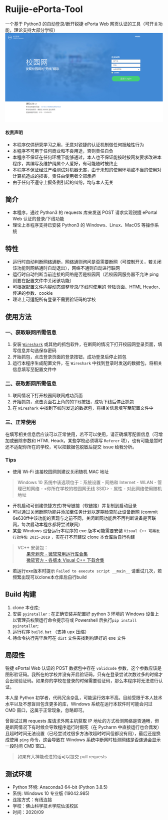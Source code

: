 # Ruijie-ePorta-Tool
一个基于 Python3 的自动登录/断开锐捷 ePorta Web 网页认证的工具（可开关功能，理论支持大部分学校）
![锐捷 ePorta Web 网页认证界面（webp图片无法打开请切换浏览器）](./header.png)

#### 权责声明
- 本程序仅供研究学习之用，无意对锐捷的认证机制做任何抵触性行为
- 本程序不可用于任何商业和不良用途，否则责任自负
- 本程序不保证在任何环境下能够通过，本人也不保证能按时按网友要求改进本程序，其编写及维护纯属个人爱好，有可能随时被终止
- 本程序不保证经过严格测试对机器无害，由于未知的使用环境或不当的使用对计算机造成的损害，责任由使用者全部承担
- 由于任何不遵守上叙条例引起的纠纷，均与本人无关

## 简介
- 本程序，通过 Python3 的 requests 库来发送 POST 请求实现锐捷 ePortal Web 认证的登录/下线功能
- 理论上本程序支持已安装 Python3 的 Windows、Linux、MacOS 等操作系统

## 特性
- 运行时自动判断网络通断，网络通则询问是否需要断网（可控制开关，若关闭该功能则网络通时自动退出），网络不通则自动进行联网
- 运行时自动判断当前连接的网络是否是校园网（若校园网服务器不允许 ping 则要在配置文件中关闭该功能）
- 可根据配置文件内容动态调整登录/下线时使用的 登陆页面、HTML Header、传递的参数、cookie
- 理论上可适配所有登录不需要验证码的学校

## 使用方法
### 一、获取联网所需信息
1. 安装 [`Wireshark`](https://www.wireshark.org/download.html) 或其他的抓包软件，在断网的情况下打开校园网登录页面，填写信息并勾选保存密码
2. 开始抓包，点击登录页面的登录按钮，成功登录后停止抓包
3. 运行本程序生成配置文件，在 `Wireshark` 中找到登录时发送的数据包，将相关信息填写至配置文件中

### 二、获取断网所需信息
1. 联网情况下打开校园网联网成功页面
2. 开始抓包，点击页面右上角的的`下线`按钮，成功下线后停止抓包
3. 在 `Wireshark` 中找到下线时发送的数据包，将相关信息填写至配置文件中

### 三、正常使用
在填写相关信息后应该可以正常使用，若不可以使用，请正确填写配置信息（可增加或删除参数和 HTML Headr。某些学校必须填写 `Referer` 项），也有可能是暂时还不适配你所在的学校，可以把数据包脱敏后提交 issue 给我分析。

### Tips
- 使用 Wi-Fi 连接校园网则建议关闭随机 MAC 地址
> Windows 10 系统中该选项位于：系统设置 - 网络和 Internet - WLAN - 管理已知网络 - <你所在学校的校园网无线 SSID> - 属性 - 对此网络使用随机地址
- 开机启动可创建快捷方式/符号链接（软链接）并复制到启动目录
- 可以通过关闭断网功能并添加至任务计划以定期检查防止设备断网 (commit 6e630ff中该功能的表现与之前不同，关闭断网功能后不再判断设备是否联网，每次启动本程序都将尝试联网)
- 某些 Windows 设备运行本程序的 exe 版本可能需要安装 `Visual C++ 可再发行软件包 2015-2019` ，实在打不开建议 clone 本仓库后自行构建
> VC++ 安装包：  
> &emsp;&emsp;[果壳剥壳 - 微软常用运行库合集](https://www.ghpym.com/yxkhj.html)  
> &emsp;&emsp;[微软官方 - 各版本 Visual C++ 下载合集](https://support.microsoft.com/zh-cn/help/2977003/the-latest-supported-visual-c-downloads)
- 若运行exe版本时提示 `Failed to execute script __main__` 请重试几次，若频繁出现可以clone本仓库后自行build

## Build 构建
1. clone 本仓库;
2. 安装 `pyinstaller` : 在正确安装并配置好 python 3 环境的 Windows 设备上以管理员权限运行命令提示符或 Powershell 后执行`pip install pyinstaller`;
3. 运行程序 `build.bat` （支持 upx 压缩） 
4. 待命令执行完毕后可在 `dist` 文件夹找到构建好的 exe 文件

## 局限性
锐捷 ePortal Web 认证的 POST 数据包中存在 `validcode` 参数，这个参数应该是图形验证码。我所在的学校并没有开启验证码，只有在登录尝试次数过多的时候才会出现验证码。如果你的学校在登录的时候需要验证码，那么本程序将无法进行认证。

本人是 Python 初学者，代码冗余杂乱，可能运行效率不高。目前受限于本人技术水平以及不想盲目包含更多的库，Windows 系统在运行本软件时可能会闪过 CMD 窗口，这属于正常现象，忽略即可。

曾尝试过用 requests 库请求外网主机获取 IP 地址的方式检测网络是否通畅，但是断网情况下有时候会导致程序运行时假死（在 Pycharm 中直接运行也会偶发）且超时时间无法设置（已经尝试过很多方法改超时时间但都没有用），最后还是换成使用 `ping` 命令，这会导致在 Windows 系统中断网时检测网络是否连通会显示一段时间 CMD 窗口。
> 如果有大神能改进的话可以提交 pull requests

## 测试环境
- Python 环境: Anaconda3 64-bit (Python 3.8.5)
- 系统: Windows 10 专业版 (19042.985)
- 连接方式：有线连接
- 学校：佛山科学技术学院仙溪校区
- 时间：2020/09
